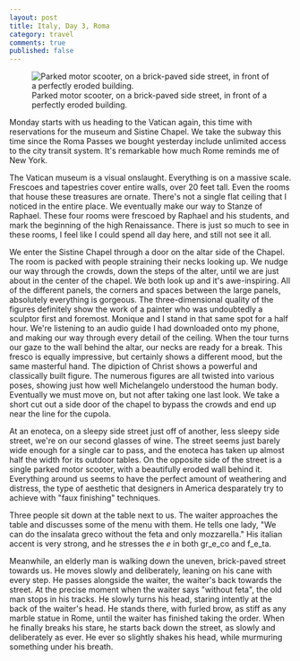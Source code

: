 ```yaml
---
layout: post
title: Italy, Day 3, Roma
category: travel
comments: true
published: false
---
```


<figure>
  <img src="/img/photos/content/rome-enoteca-scooter.jpg" alt="Parked motor scooter, on a brick-paved side street, in front of a perfectly eroded building."/>
  <figcaption>Parked motor scooter, on a brick-paved side street, in front of a perfectly eroded building.</figcaption>
</figure>

Monday starts with us heading to the Vatican again, this time with reservations
for the museum and Sistine Chapel.  We take the subway this time since the Roma
Passes we bought yesterday include unlimited access to the city transit system.
It's remarkable how much Rome reminds me of New York.

The Vatican museum is a visual onslaught.  Everything is on a massive scale.
Frescoes and tapestries cover entire walls, over 20 feet tall.  Even the
rooms that house these treasures are ornate.  There's not a single flat ceiling
that I noticed in the entire place.  We eventually make our way to Stanze of
Raphael.  These four rooms were frescoed by Raphael and his students, and mark
the beginning of the high Renaissance.  There is just so much to see in these
rooms, I feel like I could spend all day here, and still not see it all.

We enter the Sistine Chapel through a door on the altar side of the Chapel.  The
room is packed with people straining their necks looking up.  We nudge our way
through the crowds, down the steps of the alter, until we are just about in the
center of the chapel.  We both look up and it's awe-inspiring.  All of the
different panels, the corners and spaces between the large panels, absolutely
everything is gorgeous.  The three-dimensional quality of the figures definitely
show the work of a painter who was undoubtedly a sculptor first and foremost.
Monique and I stand in that same spot for a half hour.  We're listening to an
audio guide I had downloaded onto my phone, and making our way through every
detail of the ceiling.  When the tour turns our gaze to the wall behind the
altar, our necks are ready for a break.  This fresco is equally impressive, but
certainly shows a different mood, but the same masterful hand.  The dipiction of
Christ shows a powerful and classically built figure.  The numerous figures are
all twisted into various poses, showing just how well Michelangelo understood
the human body.  Eventually we must move on, but not after taking one last look.
We take a short cut out a side door of the chapel to bypass the crowds and end
up near the line for the cupola.




At an enoteca, on a sleepy side street just off of another, less sleepy side
street, we're on our second glasses of wine.  The street seems just barely wide
enough for a single car to pass, and the enoteca has taken up almost half the
width for its outdoor tables.  On the opposite side of the street is a single
parked motor scooter, with a beautifully eroded wall behind it.  Everything
around us seems to have the perfect amount of weathering and distress, the type
of aesthetic that designers in America desparately try to achieve with "faux
finishing" techniques. 

Three people sit down at the table next to us. The waiter approaches the table
and discusses some of the menu with them.  He tells one lady, "We can do the
insalata greco without the feta and only mozzarella."  His italian accent is
very strong, and he stresses the _e_ in both gr_e_co and f_e_ta.

Meanwhile, an elderly man is walking down the uneven, brick-paved street towards
us.  He moves slowly and deliberately, leaning on his cane with every step.  He
passes alongside the waiter, the waiter's back towards the street.  At the
precise moment when the waiter says "without feta", the old man stops in his
tracks.  He slowly turns his head, staring intently at the back of the waiter's
head.  He stands there, with furled brow, as stiff as any marble statue in Rome,
until the waiter has finished taking the order.  When he finally breaks his
stare, he starts back down the street, as slowly and deliberately as ever.  He
ever so slightly shakes his head, while murmuring something under his breath.

